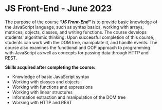 # JS Front-End - June 2023

The purpose of the course **_"JS Front-End"_** is to provide basic knowledge of the JavaScript language, such as syntax basics, working with arrays, matrices, objects, classes, and writing functions. The course develops students' algorithmic thinking. Upon successful completion of this course, students can work with the DOM tree, manipulate it, and handle events. The course also examines the functional and OOP approach to programming with JavaScript as well as concepts for passing data through HTTP and REST.

**Skills acquired after completing the course:**

- Knowledge of basic JavaScript syntax
- Working with classes and objects
- Working with functions and expressions
- Working with linear structures
- Information extraction and manipulation of the DOM tree
- Working with HTTP and REST